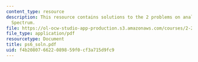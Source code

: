 ```yaml
---
content_type: resource
description: This resource contains solutions to the 2 problems on analyzing Bretschneider
  Spectrum.
file: https://ol-ocw-studio-app-production.s3.amazonaws.com/courses/2-22-design-principles-for-ocean-vehicles-13-42-spring-2005/f4b208076622089859f0cf3a715d9fc9_ps6_soln.pdf
file_type: application/pdf
resourcetype: Document
title: ps6_soln.pdf
uid: f4b20807-6622-0898-59f0-cf3a715d9fc9
---
```

